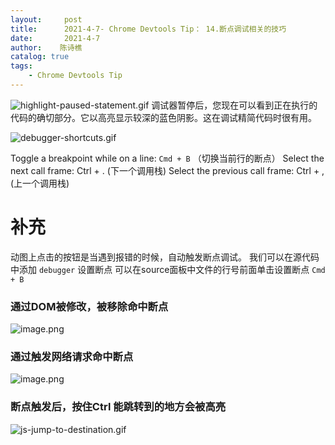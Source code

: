 ```yaml
---
layout:     post
title:      2021-4-7- Chrome Devtools Tip： 14.断点调试相关的技巧
date:       2021-4-7
author:    陈诗樵
catalog: true
tags:
    - Chrome Devtools Tip
---
```


![highlight-paused-statement.gif](https://upload-images.jianshu.io/upload_images/8156292-b182b48798fc84b5.gif?imageMogr2/auto-orient/strip)
调试器暂停后，您现在可以看到正在执行的代码的确切部分。它以高亮显示较深的蓝色阴影。这在调试精简代码时很有用。

![debugger-shortcuts.gif](https://upload-images.jianshu.io/upload_images/8156292-f5fdd4026a918fda.gif?imageMogr2/auto-orient/strip)

Toggle a breakpoint while on a line: `Cmd + B` （切换当前行的断点）
Select the next call frame: Ctrl + . (下一个调用栈)
Select the previous call frame: Ctrl + , (上一个调用栈)
# 补充
动图上点击的按钮是当遇到报错的时候，自动触发断点调试。
我们可以在源代码中添加 `debugger` 设置断点
可以在source面板中文件的行号前面单击设置断点 `Cmd + B`
### 通过DOM被修改，被移除命中断点
![image.png](https://upload-images.jianshu.io/upload_images/8156292-a07045fdf96cc168.png?imageMogr2/auto-orient/strip%7CimageView2/2/w/1240)

### 通过触发网络请求命中断点
![image.png](https://upload-images.jianshu.io/upload_images/8156292-f9c5980598e753fc.png?imageMogr2/auto-orient/strip%7CimageView2/2/w/1240)

### 断点触发后，按住Ctrl 能跳转到的地方会被高亮
![js-jump-to-destination.gif](https://upload-images.jianshu.io/upload_images/8156292-371da7a472f180de.gif?imageMogr2/auto-orient/strip)

